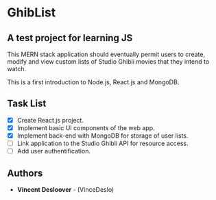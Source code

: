 # GhibList 
## A test project for learning JS

This MERN stack application should eventually permit users to create, modify
and view custom lists of Studio Ghibli movies that they intend to watch.

This is a first introduction to Node.js, React.js and MongoDB.

## Task List
- [x] Create React.js project.
- [x] Implement basic UI components of the web app.
- [x] Implement back-end with MongoDB for storage of user lists.
- [ ] Link application to the Studio Ghibli API for resource access.
- [ ] Add user authentification.

## Authors

* **Vincent Desloover** - (VinceDeslo)
